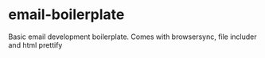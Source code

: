# email-boilerplate
Basic email development boilerplate. Comes with browsersync, file includer and html prettify
